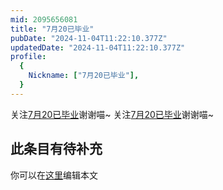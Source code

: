 ```yaml
---
mid: 2095656081
title: "7月20已毕业"
pubDate: "2024-11-04T11:22:10.377Z"
updatedDate: "2024-11-04T11:22:10.377Z"
profile:
  {
    Nickname: ["7月20已毕业"],
  }
---
```


关注[7月20已毕业](https://space.bilibili.com/2095656081)谢谢喵~ 关注[7月20已毕业](https://space.bilibili.com/2095656081)谢谢喵~

## 此条目有待补充
你可以在[这里](https://github.com/Yuhanawa/VTuber.ICU/edit/master/src/content/v/7月20已毕业/index.md)编辑本文
